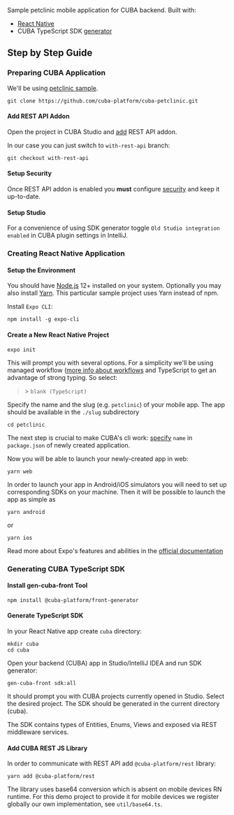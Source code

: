 Sample petclinic mobile application for CUBA backend.
Built with: 
* [React Native](https://facebook.github.io/react-native/)
* CUBA TypeScript SDK [generator](https://github.com/cuba-platform/front-generator/blob/master/src/generators/sdk/README.md)

## Step by Step Guide

### Preparing CUBA Application

We'll be using [petclinic sample](https://github.com/cuba-platform/cuba-petclinic).

```
git clone https://github.com/cuba-platform/cuba-petclinic.git
```
#### Add REST API Addon
Open the project in CUBA Studio and [add](https://doc.cuba-platform.com/studio/#add_ons) REST API addon.

In our case you can just switch to `with-rest-api` branch:
```
git checkout with-rest-api
```

#### Setup Security
Once REST API addon is enabled you **must** configure [security](https://doc.cuba-platform.com/restapi-7.1/#security) and keep it up-to-date.

#### Setup Studio
For a convenience of using SDK generator toggle `Old Studio integration enabled` in CUBA plugin settings in IntelliJ.

### Creating React Native Application

#### Setup the Environment
You should have [Node.js](https://nodejs.org/en/download/) 12+ installed on your system. Optionally you may also install [Yarn](https://yarnpkg.com/). This particular sample project uses Yarn instead of npm. 

Install `Expo CLI`:

```
npm install -g expo-cli
```

#### Create a New React Native Project
```
expo init
```
This will prompt you with several options. For a simplicity we'll be using managed workflow ([more info about workflows](https://docs.expo.io/versions/latest/introduction/managed-vs-bare/) and TypeScript to get an advantage of strong typing. So select:
> \> `blank (TypeScript)`

Specify the name and the slug (e.g. `petclinic`) of your mobile app. The app should be available in the `./slug` subdirectory
```
cd petclinic
```

The next step is crucial to make CUBA's cli work: [specify](package.json#L2) `name` in `package.json` of newly created application.

Now you will be able to launch your newly-created app in web:
```
yarn web
```

In order to launch your app in Android/iOS simulators you will need to set up corresponding SDKs on your machine. 
Then it will be possible to launch the app as simple as

```
yarn android
```
or
```
yarn ios
```

Read more about Expo's features and abilities in the [official documentation](https://docs.expo.io/versions/v35.0.0/get-started/create-a-new-app/)

### Generating CUBA TypeScript SDK

#### Install gen-cuba-front Tool

```
npm install @cuba-platform/front-generator
``` 

#### Generate TypeScript SDK

In your React Native app create `cuba` directory:

```
mkdir cuba
cd cuba
``` 

Open your backend (CUBA) app in Studio/IntelliJ IDEA and run SDK generator:

```
gen-cuba-front sdk:all
```

It should prompt you with CUBA projects currently opened in Studio. Select the desired project. The SDK should be generated in the current directory (cuba).

The SDK contains types of Entities, Enums, Views and exposed via REST middleware services.

#### Add CUBA REST JS Library
In order to communicate with REST API add `@cuba-platform/rest` library:

```
yarn add @cuba-platform/rest
```

The library uses base64 conversion which is absent on mobile devices RN runtime. 
For this demo project to provide it for mobile devices we register globally our own implementation, see `util/base64.ts`.  
